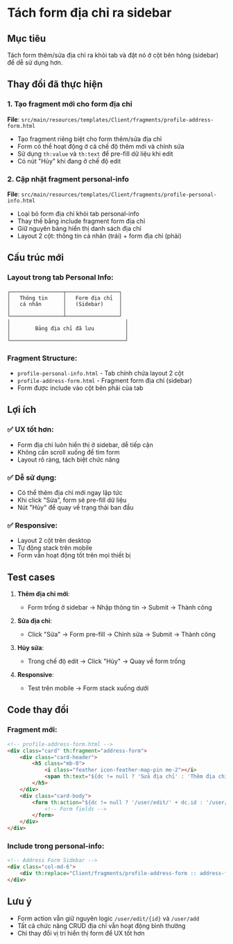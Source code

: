 # Tách form địa chỉ ra sidebar

## Mục tiêu
Tách form thêm/sửa địa chỉ ra khỏi tab và đặt nó ở cột bên hông (sidebar) để dễ sử dụng hơn.

## Thay đổi đã thực hiện

### 1. Tạo fragment mới cho form địa chỉ
**File**: `src/main/resources/templates/Client/fragments/profile-address-form.html`

- Tạo fragment riêng biệt cho form thêm/sửa địa chỉ
- Form có thể hoạt động ở cả chế độ thêm mới và chỉnh sửa
- Sử dụng `th:value` và `th:text` để pre-fill dữ liệu khi edit
- Có nút "Hủy" khi đang ở chế độ edit

### 2. Cập nhật fragment personal-info
**File**: `src/main/resources/templates/Client/fragments/profile-personal-info.html`

- Loại bỏ form địa chỉ khỏi tab personal-info
- Thay thế bằng include fragment form địa chỉ
- Giữ nguyên bảng hiển thị danh sách địa chỉ
- Layout 2 cột: thông tin cá nhân (trái) + form địa chỉ (phải)

## Cấu trúc mới

### Layout trong tab Personal Info:
```
┌─────────────────┬─────────────────┐
│   Thông tin     │   Form địa chỉ  │
│   cá nhân       │   (Sidebar)     │
│                 │                 │
└─────────────────┴─────────────────┘
│                                     │
│        Bảng địa chỉ đã lưu          │
│                                     │
└─────────────────────────────────────┘
```

### Fragment Structure:
- `profile-personal-info.html` - Tab chính chứa layout 2 cột
- `profile-address-form.html` - Fragment form địa chỉ (sidebar)
- Form được include vào cột bên phải của tab

## Lợi ích

### ✅ **UX tốt hơn:**
- Form địa chỉ luôn hiển thị ở sidebar, dễ tiếp cận
- Không cần scroll xuống để tìm form
- Layout rõ ràng, tách biệt chức năng

### ✅ **Dễ sử dụng:**
- Có thể thêm địa chỉ mới ngay lập tức
- Khi click "Sửa", form sẽ pre-fill dữ liệu
- Nút "Hủy" để quay về trạng thái ban đầu

### ✅ **Responsive:**
- Layout 2 cột trên desktop
- Tự động stack trên mobile
- Form vẫn hoạt động tốt trên mọi thiết bị

## Test cases

1. **Thêm địa chỉ mới**: 
   - Form trống ở sidebar → Nhập thông tin → Submit → Thành công

2. **Sửa địa chỉ**: 
   - Click "Sửa" → Form pre-fill → Chỉnh sửa → Submit → Thành công

3. **Hủy sửa**: 
   - Trong chế độ edit → Click "Hủy" → Quay về form trống

4. **Responsive**: 
   - Test trên mobile → Form stack xuống dưới

## Code thay đổi

### Fragment mới:
```html
<!-- profile-address-form.html -->
<div class="card" th:fragment="address-form">
    <div class="card-header">
        <h5 class="mb-0">
            <i class="feather icon-feather-map-pin me-2"></i>
            <span th:text="${dc != null ? 'Sửa địa chỉ' : 'Thêm địa chỉ mới'}">Quản lý địa chỉ</span>
        </h5>
    </div>
    <div class="card-body">
        <form th:action="${dc != null ? '/user/edit/' + dc.id : '/user/add'}" method="post">
            <!-- Form fields -->
        </form>
    </div>
</div>
```

### Include trong personal-info:
```html
<!-- Address Form Sidebar -->
<div class="col-md-6">
    <div th:replace="Client/fragments/profile-address-form :: address-form"></div>
</div>
```

## Lưu ý
- Form action vẫn giữ nguyên logic `/user/edit/{id}` và `/user/add`
- Tất cả chức năng CRUD địa chỉ vẫn hoạt động bình thường
- Chỉ thay đổi vị trí hiển thị form để UX tốt hơn 